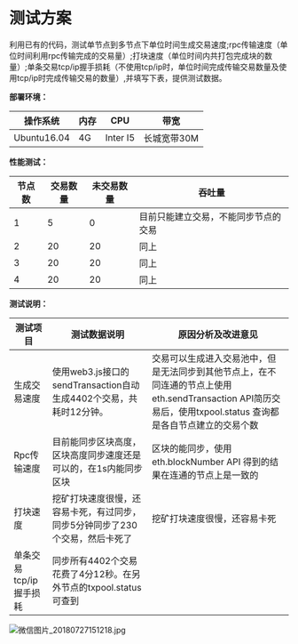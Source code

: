 # 测试方案
利用已有的代码，测试单节点到多节点下单位时间生成交易速度;rpc传输速度（单位时间利用rpc传输完成的交易量）;打块速度（单位时间内共打包完成块的数量）;单条交易tcp/ip握手损耗（不使用tcp/ip时，单位时间完成传输交易数量及使用tcp/ip时完成传输交易的数量）,并填写下表，提供测试数据。

**部署环境：**

操作系统 | 内存 | CPU | 带宽 |
------------ | ------------- | ------------ | ------------ 
Ubuntu16.04 | 4G  | Inter I5 | 长城宽带30M


**性能测试：**


节点数 | 交易数量 | 未交易数量 | 吞吐量 |
------------ | ------------- | ------------ | ------------ 
1 | 5  | 0 | 目前只能建立交易，不能同步节点的交易
2 | 20  | 20 | 同上
3 | 20 | 20 | 同上
4 | 20 | 20 | 同上

**测试说明：**

测试项目 | 测试数据说明 | 原因分析及改进意见 | 
------------ | ------------- | ------------
生成交易速度| 使用web3.js接口的sendTransaction自动生成4402个交易，共耗时12分钟。  | 交易可以生成进入交易池中，但是无法同步到其他节点上，在不同连通的节点上使用eth.sendTransaction API简历交易后，使用txpool.status 查询都是各自节点建立的交易个数
Rpc传输速度| 目前能同步区块高度，区块高度同步速度还是可以的，在1s内能同步区块  | 区块的能同步，使用eth.blockNumber  API 得到的结果在连通的节点上是一致的 | 同上
打块速度 | 挖矿打块速度很慢，还容易卡死，有过同步，同步5分钟同步了230个交易，然后卡死了 | 挖矿打块速度很慢，还容易卡死
单条交易tcp/ip握手损耗 | 同步所有4402个交易花费了4分12秒。在另外节点的txpool.status可查到 | |

![微信图片_20180727151218.jpg](https://upload-images.jianshu.io/upload_images/4207935-909a97cdb4f7eaa3.jpg?imageMogr2/auto-orient/strip%7CimageView2/2/w/1240)
